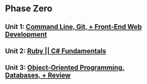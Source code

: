 # Phase Zero

## Unit 1: [Command Line, Git, + Front-End Web Development](./unit_1)
## Unit 2: [Ruby || C# Fundamentals](./unit_2)
## Unit 3: [Object-Oriented Programming, Databases, + Review](./unit_3)
	
